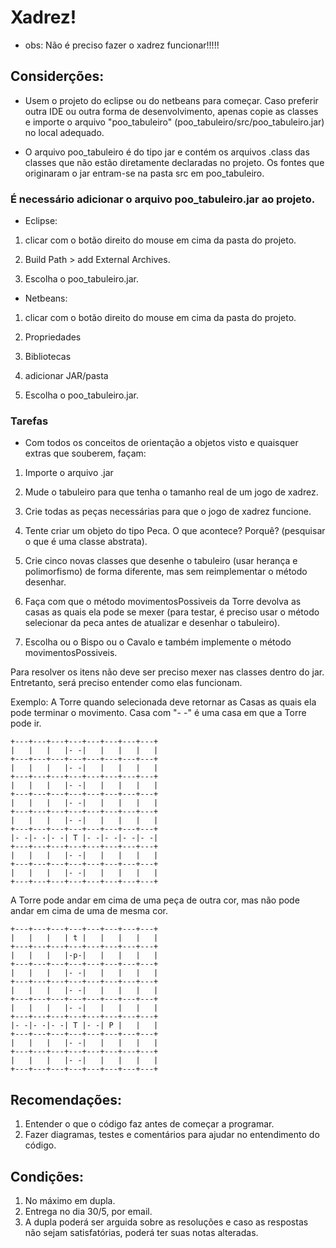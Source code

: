 # Xadrez!

* obs: Não é preciso fazer o xadrez funcionar!!!!!

## Considerções:

* Usem o projeto do eclipse ou do netbeans para começar. Caso preferir outra IDE ou outra forma de desenvolvimento, apenas copie as classes e importe o arquivo "poo_tabuleiro" (poo_tabuleiro/src/poo_tabuleiro.jar) no local adequado.

* O arquivo poo_tabuleiro é do tipo jar e contém os arquivos .class das classes que não estão diretamente declaradas no projeto. Os fontes que originaram o jar entram-se na pasta src em poo_tabuleiro.

### É necessário adicionar o arquivo poo_tabuleiro.jar ao projeto.

* Eclipse:

1. clicar com o botão direito do mouse em cima da pasta do projeto.

2. Build Path > add External Archives.

3. Escolha o poo_tabuleiro.jar.

* Netbeans:

1. clicar com o botão direito do mouse em cima da pasta do projeto.

2. Propriedades

3. Bibliotecas

4. adicionar JAR/pasta

5. Escolha o poo_tabuleiro.jar.

### Tarefas

* Com todos os conceitos de orientação a objetos visto e quaisquer extras que souberem, façam:

1. Importe o arquivo .jar

2. Mude o tabuleiro para que tenha o tamanho real de um jogo de xadrez.

3. Crie todas as peças necessárias para que o jogo de xadrez funcione.

4. Tente criar um objeto do tipo Peca. O que acontece? Porquê? (pesquisar o que é uma classe abstrata).

5. Crie cinco novas classes que desenhe o tabuleiro (usar herança e polimorfismo) de forma diferente, mas sem reimplementar o método desenhar.

6. Faça com que o método movimentosPossiveis da Torre devolva as casas as quais ela pode se mexer (para testar, é preciso usar o método selecionar da peca antes de atualizar e desenhar o tabuleiro).

7. Escolha ou o Bispo ou o Cavalo e também implemente o método movimentosPossiveis.

Para resolver os itens não deve ser preciso mexer nas classes dentro do jar. Entretanto, será preciso entender como elas funcionam.

Exemplo: A Torre quando selecionada deve retornar as Casas as quais ela pode terminar o movimento. Casa com "- -" é uma casa em que a Torre pode ir.
```
+---+---+---+---+---+---+---+---+
|   |   |   |- -|   |   |   |   |
+---+---+---+---+---+---+---+---+
|   |   |   |- -|   |   |   |   |
+---+---+---+---+---+---+---+---+
|   |   |   |- -|   |   |   |   |
+---+---+---+---+---+---+---+---+
|   |   |   |- -|   |   |   |   |
+---+---+---+---+---+---+---+---+
|   |   |   |- -|   |   |   |   |
+---+---+---+---+---+---+---+---+
|- -|- -|- -| T |- -|- -|- -|- -|
+---+---+---+---+---+---+---+---+
|   |   |   |- -|   |   |   |   |
+---+---+---+---+---+---+---+---+
|   |   |   |- -|   |   |   |   |
+---+---+---+---+---+---+---+---+
```

A Torre pode andar em cima de uma peça de outra cor, mas não pode andar em cima de uma de mesma cor.

```
+---+---+---+---+---+---+---+---+
|   |   |   | t |   |   |   |   |
+---+---+---+---+---+---+---+---+
|   |   |   |-p-|   |   |   |   |
+---+---+---+---+---+---+---+---+
|   |   |   |- -|   |   |   |   |
+---+---+---+---+---+---+---+---+
|   |   |   |- -|   |   |   |   |
+---+---+---+---+---+---+---+---+
|   |   |   |- -|   |   |   |   |
+---+---+---+---+---+---+---+---+
|- -|- -|- -| T |- -| P |   |   |
+---+---+---+---+---+---+---+---+
|   |   |   |- -|   |   |   |   |
+---+---+---+---+---+---+---+---+
|   |   |   |- -|   |   |   |   |
+---+---+---+---+---+---+---+---+
```

## Recomendações:
1. Entender o que o código faz antes de começar a programar.
2. Fazer diagramas, testes e comentários para ajudar no entendimento do código.

## Condições:
1. No máximo em dupla.
2. Entrega no dia 30/5, por email.
3. A dupla poderá ser arguida sobre as resoluções e caso as respostas não sejam satisfatórias, poderá ter suas notas alteradas.
